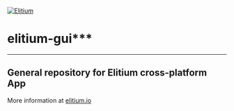 <a href="https://www.elitium.io/wp-content/uploads/2018/12/logo-1.png" target="_blank"><img src="https://www.elitium.io/wp-content/uploads/2018/12/logo-1.png" border="0" alt="Elitium"></a>


# elitium-gui***
***

## General repository for Elitium cross-platform App


More information at [elitium.io](https://www.elitium.io)
